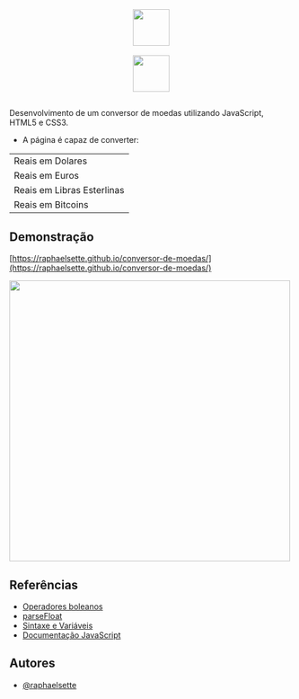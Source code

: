 <div align="center">
  <a href="https://imersao.dev/">
  <img height="65em" src="https://www.alura.com.br/assets/img/imersoes/dev-2021/logo-imersao-conversor-de-moedas.svg"/><br><br>
  <img height="65em" src="https://imersao.dev/assets/img/alura-logo-white.1647533645.svg"/></a><br>
  
  ## 
  </div>
  
  Desenvolvimento de um conversor de moedas utilizando JavaScript, HTML5 e CSS3.
  - A página é capaz de converter:
  
||
|------------------|
|Reais em Dolares|
|Reais em Euros|
|Reais em Libras Esterlinas|
|Reais em Bitcoins|
  
 ## Demonstração

[https://raphaelsette.github.io/conversor-de-moedas/](https://raphaelsette.github.io/conversor-de-moedas/)

<a href="https://raphaelsette.github.io/conversor-de-moedas/">
<img Height="500em" src="https://img001.prntscr.com/file/img001/9LLpBtgFTDGVsLnuhROsjg.png"/></a>

## Referências

 - <a href="https://developer.mozilla.org/pt-BR/docs/Web/JavaScript/Guide/Expressions_and_operators" target="_blank">Operadores boleanos</a>
 - <a href="https://developer.mozilla.org/pt-BR/docs/Web/JavaScript/Reference/Global_Objects/parseFloat" target="_blank">parseFloat</a>
 - <a href="https://developer.mozilla.org/pt-BR/docs/Web/JavaScript/Guide/Grammar_and_types#vari%C3%A1veis" target="_blank">Sintaxe e Variáveis</a>
 - <a href="https://developer.mozilla.org/pt-BR/docs/Web/JavaScript" target="_blank">Documentação JavaScript</a>

## Autores

- [@raphaelsette](https://www.github.com/raphaelsette)
